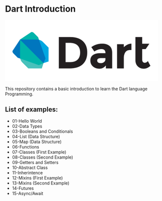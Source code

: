 # Dart Introduction

<img src="/icon/Dart.png"/>

This repository contains a basic introduction to learn the Dart language Programming.

## List of examples:
- 01-Hello World
- 02-Data Types
- 03-Booleans and Conditionals
- 04-List (Data Structure)
- 05-Map (Data Structure)
- 06-Functions
- 07-Classes (First Example)
- 08-Classes (Second Example)
- 09-Getters and Setters
- 10-Abstract Class
- 11-Inherintence
- 12-Mixins (First Example)
- 13-Mixins (Second Example)
- 14-Futures 
- 15-Async/Await
